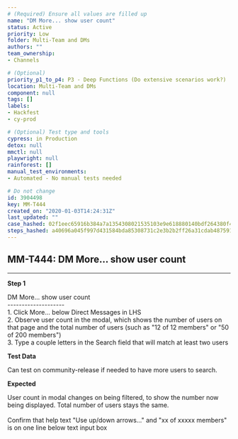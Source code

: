 ```yaml
---
# (Required) Ensure all values are filled up
name: "DM More... show user count"
status: Active
priority: Low
folder: Multi-Team and DMs
authors: ""
team_ownership: 
- Channels

# (Optional)
priority_p1_to_p4: P3 - Deep Functions (Do extensive scenarios work?)
location: Multi-Team and DMs
component: null
tags: []
labels: 
- Hackfest
- cy-prod

# (Optional) Test type and tools
cypress: in Production
detox: null
mmctl: null
playwright: null
rainforest: []
manual_test_environments: 
- Automated - No manual tests needed

# Do not change
id: 3904498
key: MM-T444
created_on: "2020-01-03T14:24:31Z"
last_updated: ""
case_hashed: 02f1eec65916b384a7a1354308021535103e9e618880140bdf264380f4dc7798cd5ad64e59ab637bf15df158e06c6004
steps_hashed: a40696a045f997d431584bda85308731c2e3b2b2ff26a31cdab4875913e5a4fb809d120fdd968b728023f03b6b770213
---
```


<!-- (Auto-generated) Based on frontmatter's "key" and "name" -->

## MM-T444: DM More... show user count

---

**Step 1**

DM More... show user count\
\--------------------\
1\. Click More... below Direct Messages in LHS\
2\. Observe user count in the modal, which shows the number of users on that page and the total number of users (such as "12 of 12 members" or "50 of 200 members")\
3\. Type a couple letters in the Search field that will match at least two users

**Test Data**

Can test on community-release if needed to have more users to search.

**Expected**

User count in modal changes on being filtered, to show the number now being displayed. Total number of users stays the same.\
\
Confirm that help text "Use up/down arrows..." and "xx of xxxxx members" is on one line below text input box
